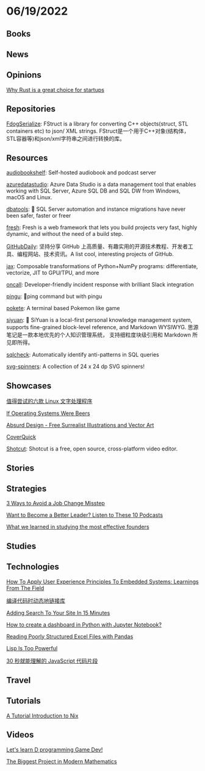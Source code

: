 # 06/19/2022

## Books

## News

## Opinions
[Why Rust is a great choice for startups](https://dailyedit.com/blog/why-rust-is-a-great-choice-for-startups/)

## Repositories
[FdogSerialize](https://github.com/HuaGouFdog/FdogSerialize): FStruct is a library for converting C++ objects(struct, STL containers etc) to json/ XML strings. FStruct是一个用于C++对象(结构体，STL容器等)和json/xml字符串之间进行转换的库。

## Resources
[audiobookshelf](https://github.com/advplyr/audiobookshelf): Self-hosted audiobook and podcast server

[azuredatastudio](https://github.com/microsoft/azuredatastudio): Azure Data Studio is a data management tool that enables working with SQL Server, Azure SQL DB and SQL DW from Windows, macOS and Linux.

[dbatools](https://github.com/dataplat/dbatools): 🚀 SQL Server automation and instance migrations have never been safer, faster or freer

[fresh](https://github.com/lucacasonato/fresh): Fresh is a web framework that lets you build projects very fast, highly dynamic, and without the need of a build step.

[GitHubDaily](https://github.com/GitHubDaily/GitHubDaily): 坚持分享 GitHub 上高质量、有趣实用的开源技术教程、开发者工具、编程网站、技术资讯。A list cool, interesting projects of GitHub.

[jax](https://github.com/google/jax): Composable transformations of Python+NumPy programs: differentiate, vectorize, JIT to GPU/TPU, and more

[oncall](https://github.com/grafana/oncall): Developer-friendly incident response with brilliant Slack integration

[pingu](https://github.com/sheepla/pingu): 🐧ping command but with pingu

[pokete](https://github.com/lxgr-linux/pokete): A terminal based Pokemon like game

[siyuan](https://github.com/siyuan-note/siyuan): 📕 SiYuan is a local-first personal knowledge management system, supports fine-grained block-level reference, and Markdown WYSIWYG. 思源笔记是一款本地优先的个人知识管理系统， 支持细粒度块级引用和 Markdown 所见即所得。

[sqlcheck](https://github.com/jarulraj/sqlcheck): Automatically identify anti-patterns in SQL queries

[svg-spinners](https://github.com/n3r4zzurr0/svg-spinners): A collection of 24 x 24 dp SVG spinners!

## Showcases
[值得尝试的六款 Linux 文字处理程序](https://linux.cn/article-14693-1.html)

[If Operating Systems Were Beers](https://beerme.com/beeros.php)

[Absurd Design - Free Surrealist Illustrations and Vector Art](https://absurd.design/)

[CoverQuick](https://www.coverquick.co/)

[Shotcut](https://www.shotcut.org/): Shotcut is a free, open source, cross-platform video editor.

## Stories

## Strategies
[3 Ways to Avoid a Job Change Misstep](https://ianmcallister.substack.com/p/3-ways-to-avoid-a-job-change-misstep?s=r)

[Want to Become a Better Leader? Listen to These 10 Podcasts](https://paperform.co/blog/best-leadership-podcasts/)

[What we learned in studying the most effective founders](https://blog.google/outreach-initiatives/entrepreneurs/effective-founders-project/)

## Studies

## Technologies
[How To Apply User Experience Principles To Embedded Systems: Learnings From The Field](https://www.smashingmagazine.com/2022/06/user-experience-principles-embedded-systems/)

[编译代码时动态地链接库](https://linux.cn/article-14690-1.html)

[Adding Search To Your Site In 15 Minutes](https://www.smashingmagazine.com/2022/06/adding-search-website-sitesearch360/)

[How to create a dashboard in Python with Jupyter Notebook?](https://mljar.com/blog/dashboard-python-jupyter-notebook/)

[Reading Poorly Structured Excel Files with Pandas](https://pbpython.com/pandas-excel-range.html)

[Lisp Is Too Powerful](https://wiki.c2.com/?LispIsTooPowerful)

[30 秒就能理解的 JavaScript 代码片段](https://www.wenjiangs.com/docs/30-seconds-of-code)

## Travel

## Tutorials
[A Tutorial Introduction to Nix](https://rgoswami.me/posts/ccon-tut-nix/)

## Videos
[Let's learn D programming Game Dev!](https://www.youtube.com/playlist?list=PLgM-lc_kSqFQPF0UXgmFZpZalqcrSofe-)

[The Biggest Project in Modern Mathematics](https://www.youtube.com/watch?v=_bJeKUosqoY)
